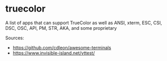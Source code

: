 # truecolor
A list of apps that can support TrueColor as well as ANSI, xterm, ESC, CSI, DSC, OSC, API, PM, STR, AKA, and some proprietary


Sources:

* https://github.com/cdleon/awesome-terminals
* https://www.invisible-island.net/vttest/
